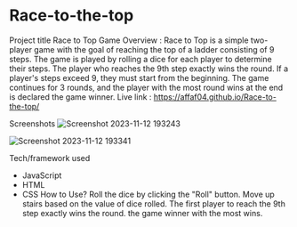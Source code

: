 # Race-to-the-top
Project title
Race to Top Game
Overview :
Race to Top is a simple two-player game with the goal of reaching the top of a ladder consisting of 9 steps. The game is played by rolling a dice for each player to determine their steps. The player who reaches the 9th step exactly wins the round. If a player's steps exceed 9, they must start from the beginning. 
The game continues for 3 rounds, and the player with the most round wins at the end is declared the game winner.
Live link : https://affaf04.github.io/Race-to-the-top/


Screenshots
![Screenshot 2023-11-12 193243](https://github.com/affaf04/Race-to-the-top/assets/141270222/678a6360-950b-4927-9ac1-88cb3d268afb)

![Screenshot 2023-11-12 193341](https://github.com/affaf04/Race-to-the-top/assets/141270222/48976b79-f48b-4b95-ab1b-e2ebc4b6b53e)

Tech/framework used
- JavaScript
- HTML
- CSS
How to Use?
Roll the dice by clicking the "Roll" button.
Move up stairs based on the value of dice rolled.
The first player to reach the 9th step exactly wins the round.
the game winner with the most wins.
